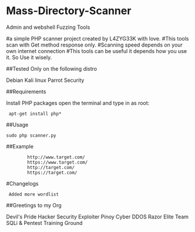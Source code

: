 # Mass-Directory-Scanner
Admin and webshell Fuzzing Tools
  
#a simple PHP scanner project created by L4ZYG33K with love.
#This tools scan with Get method response only.
#Scanning speed depends on your own internet connection
#This tools can be useful it depends how you use it. So Use it wisely.


##Tested Only on the following distro

Debian
Kali linux
Parrot Security



##Requirements

Install PHP packages open the terminal and type in as root:

     apt-get install php*


##Usage

    sudo php scanner.py
    

##Example

            http://www.target.com/
            https://www.target.com/
            http://target.com/
            https://target.com/
            
            
 #Changelogs
 
     Added more wordlist
     
     
    
##Greetings to my Org

Devil's Pride Hacker
Security Exploiter
Pinoy Cyber DDOS
Razor Elite Team
SQLi & Pentest Training Ground



